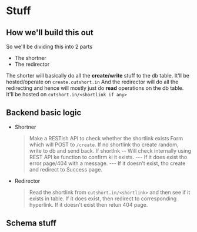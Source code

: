 # Stuff

## How we'll build this out

So we'll be dividing this into 2 parts

- The shortner
- The redirector

The shorter will basically do all the **create/write** stuff to the db table. It'll be hosted/operate on `create.cutshort.in`
And the redirector will do all the redirecting and hence will mostly just do **read** operations on the db table. It'll be hosted on `cutshort.in/<shortlink if any>`

## Backend basic logic

- Shortner

  > Make a RESTish API to check whether the shortlink exists
  > Form which will POST to `/create`.
  > If no shortlink tho create random, write to db and send back.
  > If shortlnk
  > -- Will check internally using REST API ke function to confirm ki it exists.
  > --- If it does exist tho error page/404 with a message.
  > --- If it doesn't exist, tho create and redirect to Success page.

- Redirector
  > Read the shortlink from `cutshort.in/<shortlink>` and then see if it exists in table. If it does exist, then redirect to corresponding hyperlink. If it doesn't exist then retun 404 page.

## Schema stuff
